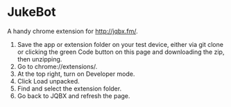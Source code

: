 # JukeBot
A handy chrome extension for http://jqbx.fm/.


1. Save the app or extension folder on your test device, either via git clone or clicking the green Code button on this page and downloading the zip, then unzipping. 
1. Go to chrome://extensions/.
1. At the top right, turn on Developer mode.
1. Click Load unpacked.
1. Find and select the extension folder.
1. Go back to JQBX and refresh the page.
